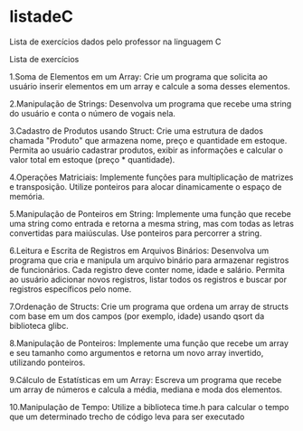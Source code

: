 # listadeC
Lista de exercícios dados pelo professor na linguagem C

Lista de exercícios

1.Soma de Elementos em um Array: Crie um programa que solicita ao usuário inserir elementos em um array e calcule a soma desses elementos.

2.Manipulação de Strings: Desenvolva um programa que recebe uma string do usuário e conta o número de vogais nela.

3.Cadastro de Produtos usando Struct: Crie uma estrutura de dados chamada "Produto" que armazena nome, preço e quantidade em estoque. Permita ao usuário cadastrar produtos, exibir as informações e calcular o valor total em estoque (preço * quantidade).

4.Operações Matriciais: Implemente funções para multiplicação de matrizes e transposição. Utilize ponteiros para alocar dinamicamente o espaço de memória.

5.Manipulação de Ponteiros em String: Implemente uma função que recebe uma string como entrada e retorna a mesma string, mas com todas as letras convertidas para maiúsculas. Use ponteiros para percorrer a string.

6.Leitura e Escrita de Registros em Arquivos Binários: Desenvolva um programa que cria e manipula um arquivo binário para armazenar registros de funcionários. Cada registro deve conter nome, idade e salário. Permita ao usuário adicionar novos registros, listar todos os 
registros e buscar por registros específicos pelo nome.

7.Ordenação de Structs: Crie um programa que ordena um array de structs com base em um dos campos (por exemplo, idade) usando qsort da biblioteca glibc.

8.Manipulação de Ponteiros: Implemente uma função que recebe um array e seu tamanho como argumentos e retorna um novo array invertido, utilizando ponteiros.

9.Cálculo de Estatísticas em um Array: Escreva um programa que recebe um array de números e calcula a média, mediana e moda dos elementos.

10.Manipulação de Tempo: Utilize a biblioteca time.h para calcular o tempo que um determinado trecho de código leva para ser executado


